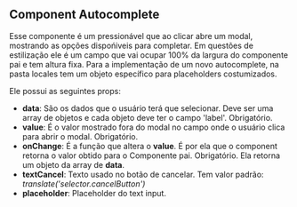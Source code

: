 ## Component Autocomplete

Esse componente é um pressionável que ao clicar abre um modal, mostrando as opções dispońiveis para completar. Em questões de estilização ele é um campo que vai ocupar 100% da largura do componente pai e tem altura fixa.
Para a implementação de um novo autocomplete, na pasta locales tem um objeto específico para placeholders costumizados.

Ele possui as seguintes props: 

 - **data**: São os dados que o usuário terá que selecionar. Deve ser uma array de objetos e cada objeto deve ter o campo 'label'. Obrigatório.
 - **value**: É o valor mostrado fora do modal no campo onde o usuário clica para abrir o modal. Obrigatório.
 - **onChange**: É a função que altera o **value**. É por ela que o component retorna o valor obtido para o Componente pai. Obrigatório. Ela retorna um objeto da array de **data**.
 - **textCancel**: Texto usado no botão de cancelar. Tem valor padrão: _translate('selector.cancelButton')_
 - **placeholder**: Placeholder do text input.